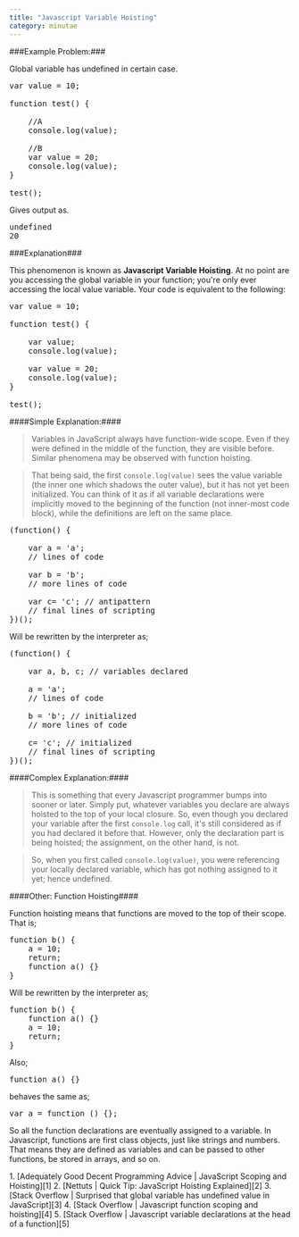 ```yaml
---
title: "Javascript Variable Hoisting"
category: minutae
---
```


###Example Problem:###

Global variable has undefined in certain case.

<pre class="brush: javascript">
var value = 10;

function test() {

    //A
    console.log(value);

    //B
    var value = 20;
    console.log(value);
}

test();
</pre>

Gives output as.

<pre class="brush: javascript">
undefined
20
</pre>

###Explanation###

This phenomenon is known as __Javascript Variable Hoisting__. At no point are
you accessing the global variable in your function; you're only ever
accessing the local value variable. Your code is equivalent to the
following:

<pre class="brush: javascript">
var value = 10;

function test() {

    var value;
    console.log(value);

    var value = 20;
    console.log(value);
}

test();
</pre>

####Simple Explanation:####

> Variables in JavaScript always have function-wide scope. Even if they were
> defined in the middle of the function, they are visible before. Similar
> phenomena may be observed with function hoisting.

> That being said, the first `console.log(value)` sees the value variable
> (the inner one which shadows the outer value), but it has not yet been
> initialized. You can think of it as if all variable declarations were
> implicitly moved to the beginning of the function (not inner-most code
> block), while the definitions are left on the same place.

<pre class="brush: javascript">
(function() {

    var a = 'a';
    // lines of code

    var b = 'b';
    // more lines of code

    var c= 'c'; // antipattern
    // final lines of scripting
})();
</pre>

Will be rewritten by the interpreter as;

<pre class="brush: javascript">
(function() {

    var a, b, c; // variables declared

    a = 'a';
    // lines of code

    b = 'b'; // initialized
    // more lines of code

    c= 'c'; // initialized
    // final lines of scripting
})();
</pre>

####Complex Explanation:####

> This is something that every Javascript programmer bumps into sooner or
> later. Simply put, whatever variables you declare are always hoisted to
> the top of your local closure. So, even though you declared your variable
> after the first `console.log` call, it's still considered as if you had
> declared it before that. However, only the declaration part is being
> hoisted; the assignment, on the other hand, is not.

> So, when you first called `console.log(value)`, you were referencing your
> locally declared variable, which has got nothing assigned to it yet; hence
> undefined.

####Other: Function Hoisting####

Function hoisting means that functions are moved to the top of their scope.
That is;

<pre class="brush: javascript">
function b() {
    a = 10;
    return;
    function a() {}
}
</pre>

Will be rewritten by the interpreter as;

<pre class="brush: javascript">
function b() {
    function a() {}
    a = 10;
    return;
}
</pre>

Also;

<pre class="brush: javascript">
function a() {}
</pre>

behaves the same as;

<pre class="brush: javascript">
var a = function () {};
</pre>

So all the function declarations are eventually assigned to a variable. In
Javascript, functions are first class objects, just like strings and
numbers. That means they are defined as variables and can be passed to other
functions, be stored in arrays, and so on.


<div markdown="1" class="post-footnotes">
1. [Adequately Good Decent Programming Advice | JavaScript Scoping and Hoisting][1]
2. [Nettuts | Quick Tip: JavaScript Hoisting Explained][2]
3. [Stack Overflow | Surprised that global variable has undefined value in JavaScript][3]
4. [Stack Overflow | Javascript function scoping and hoisting][4]
5. [Stack Overflow | Javascript variable declarations at the head of a function][5]
</div>

[1]: http://www.adequatelygood.com/JavaScript-Scoping-and-Hoisting.html
[2]: http://net.tutsplus.com/tutorials/javascript-ajax/quick-tip-javascript-hoisting-explained/
[3]: http://stackoverflow.com/questions/9085839/surprised-that-global-variable-has-undefined-value-in-
[4]: http://stackoverflow.com/questions/7506844/javascript-function-scoping-and-hoisting
[5]: http://stackoverflow.com/questions/8351293/javascript-variable-declarations-at-the-head-of-a-function
